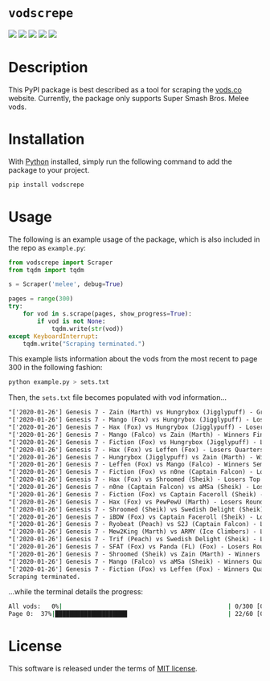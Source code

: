 # `vodscrepe`

[![](https://img.shields.io/pypi/v/vodscrepe.svg?style=flat)](https://pypi.org/pypi/vodscrepe/)
[![](https://img.shields.io/pypi/dw/vodscrepe.svg?style=flat)](https://pypi.org/pypi/vodscrepe/)
[![](https://img.shields.io/pypi/pyversions/vodscrepe.svg?style=flat)](https://pypi.org/pypi/vodscrepe/)
[![](https://img.shields.io/pypi/format/vodscrepe.svg?style=flat)](https://pypi.org/pypi/vodscrepe/)
[![](https://img.shields.io/pypi/l/vodscrepe.svg?style=flat)](https://github.com/dawsonbooth/vodscrepe/blob/master/LICENSE)

# Description

This PyPI package is best described as a tool for scraping the [vods.co](https://vods.co/) website. Currently, the package only supports Super Smash Bros. Melee vods.

# Installation

With [Python](https://www.python.org/downloads/) installed, simply run the following command to add the package to your project.

```bash
pip install vodscrepe
```

# Usage

The following is an example usage of the package, which is also included in the repo as `example.py`:

```python
from vodscrepe import Scraper
from tqdm import tqdm

s = Scraper('melee', debug=True)

pages = range(300)
try:
    for vod in s.scrape(pages, show_progress=True):
        if vod is not None:
            tqdm.write(str(vod))
except KeyboardInterrupt:
    tqdm.write("Scraping terminated.")

```

This example lists information about the vods from the most recent to page 300 in the following fashion:

```bash
python example.py > sets.txt
```

Then, the `sets.txt` file becomes populated with vod information...

```txt
"['2020-01-26'] Genesis 7 - Zain (Marth) vs Hungrybox (Jigglypuff) - Grand Finals - Bo5"
"['2020-01-26'] Genesis 7 - Mango (Fox) vs Hungrybox (Jigglypuff) - Losers Finals - Bo5"
"['2020-01-26'] Genesis 7 - Hax (Fox) vs Hungrybox (Jigglypuff) - Losers Semis - Bo5"
"['2020-01-26'] Genesis 7 - Mango (Falco) vs Zain (Marth) - Winners Finals - Bo5"
"['2020-01-26'] Genesis 7 - Fiction (Fox) vs Hungrybox (Jigglypuff) - Losers Quarters - Bo5"
"['2020-01-26'] Genesis 7 - Hax (Fox) vs Leffen (Fox) - Losers Quarters - Bo5"
"['2020-01-26'] Genesis 7 - Hungrybox (Jigglypuff) vs Zain (Marth) - Winners Semis - Bo5"
"['2020-01-26'] Genesis 7 - Leffen (Fox) vs Mango (Falco) - Winners Semis - Bo5"
"['2020-01-26'] Genesis 7 - Fiction (Fox) vs n0ne (Captain Falcon) - Losers Top 8 - Bo5"
"['2020-01-26'] Genesis 7 - Hax (Fox) vs Shroomed (Sheik) - Losers Top 8 - Bo5"
"['2020-01-26'] Genesis 7 - n0ne (Captain Falcon) vs aMSa (Sheik) - Losers Round 6 - Bo5"
"['2020-01-26'] Genesis 7 - Fiction (Fox) vs Captain Faceroll (Sheik) - Losers Round 6 - Bo5"
"['2020-01-26'] Genesis 7 - Hax (Fox) vs PewPewU (Marth) - Losers Round 6 - Bo5"
"['2020-01-26'] Genesis 7 - Shroomed (Sheik) vs Swedish Delight (Sheik) - Losers Round 6 - Bo5"
"['2020-01-26'] Genesis 7 - iBDW (Fox) vs Captain Faceroll (Sheik) - Losers Round 5 - Bo5"
"['2020-01-26'] Genesis 7 - Ryobeat (Peach) vs S2J (Captain Falcon) - Losers Round 4 - Bo5"
"['2020-01-26'] Genesis 7 - Mew2King (Marth) vs ARMY (Ice Climbers) - Losers Round 4 - Bo5"
"['2020-01-26'] Genesis 7 - Trif (Peach) vs Swedish Delight (Sheik) - Losers Round 4 - Bo5"
"['2020-01-26'] Genesis 7 - SFAT (Fox) vs Panda (FL) (Fox) - Losers Round 3 - Bo5"
"['2020-01-26'] Genesis 7 - Shroomed (Sheik) vs Zain (Marth) - Winners Quarters - Bo5"
"['2020-01-26'] Genesis 7 - Mango (Falco) vs aMSa (Sheik) - Winners Quarters - Bo5"
"['2020-01-26'] Genesis 7 - Fiction (Fox) vs Leffen (Fox) - Winners Quarters - Bo3"
Scraping terminated.
```

...while the terminal details the progress:

```bash
All vods:   0%|                                              | 0/300 [00:07<?, ?pages/s]
Page 0:  37%|████████████████████                            | 22/60 [00:07<00:12,  3.07vods/s]
```

# License

This software is released under the terms of [MIT license](LICENSE).
